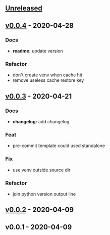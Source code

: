 <a name="unreleased"></a>
## [Unreleased]


<a name="v0.0.4"></a>
## [v0.0.4] - 2020-04-28
### Docs
- **readme:** update version

### Refactor
- don't create venv when cache hit
- remove useless cache restore key


<a name="v0.0.3"></a>
## [v0.0.3] - 2020-04-21
### Docs
- **changelog:** add changelog

### Feat
- pre-commit template could used standalone

### Fix
- use venv outside source dir

### Refactor
- join python version output line


<a name="v0.0.2"></a>
## [v0.0.2] - 2020-04-09

<a name="v0.0.1"></a>
## v0.0.1 - 2020-04-09

[Unreleased]: https://github.com/Trim21/azure-pipeline-templates/compare/v0.0.4...HEAD
[v0.0.4]: https://github.com/Trim21/azure-pipeline-templates/compare/v0.0.3...v0.0.4
[v0.0.3]: https://github.com/Trim21/azure-pipeline-templates/compare/v0.0.2...v0.0.3
[v0.0.2]: https://github.com/Trim21/azure-pipeline-templates/compare/v0.0.1...v0.0.2
